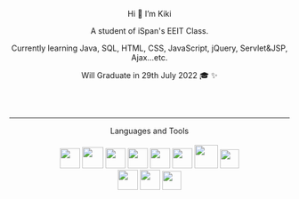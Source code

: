  
<p align="center">Hi 👋 I’m Kiki </p>
                                                             
<p align="center">A student of iSpan's EEIT Class.</p>
                                                     
<p align="center">Currently learning Java, SQL, HTML, CSS, JavaScript, jQuery, Servlet&JSP, Ajax...etc.</p>
                                              
<p align="center">Will Graduate in 29th July 2022 🎓 ✨</p>


<!-- - 👀 I’m interested in ...
- 🌱 I’m currently learning ...
- 💞️ I’m looking to collaborate on ...
- 📫 How to reach me ... -->
<br>
<br>

---
<div align=center>Languages and Tools</div>   
<br>

<div align=center>
<img src="https://github.com/KikiJin24/iSpan_HTML_CSS/blob/main/website/images/java1.svg" width="36px"/>
<img src="https://cdn.cdnlogo.com/logos/m/21/microsoft-sql-server.svg" width="38px"/>
<img src="https://github.com/KikiJin24/iSpan_HTML_CSS/blob/main/website/images/html.svg" width="36px"/>
<img src="https://github.com/KikiJin24/iSpan_HTML_CSS/blob/main/website/images/css.svg" width="36px"/>
<img src="https://cdn.cdnlogo.com/logos/j/69/javascript.svg" width="36px" height="36px"/>
<img src="https://cdn.cdnlogo.com/logos/t/39/tomcat.svg" width="36px" height="36px"/>
<img src="https://github.com/KikiJin24/iSpan_HTML_CSS/blob/main/website/images/bootstrap-1.png" width="42px"/>
<img src="https://github.com/KikiJin24/iSpan_HTML_CSS/blob/main/website/images/spring.png" height="34px"/>
<!-- <img src="https://github.com/KikiJin24/iSpan_HTML_CSS/blob/main/website/images/jquery-2.png" height="42px"/> -->

</div>

<div align=center>
 <img src="https://github.com/KikiJin24/iSpan_HTML_CSS/blob/main/website/images/JQuery-1.png" height="36px">
 <img src="https://github.com/KikiJin24/iSpan_HTML_CSS/blob/main/website/images/Azure-1.png" height="36px">
 <img src="https://github.com/KikiJin24/iSpan_HTML_CSS/blob/main/website/images/ajax.png" height="34px"/>
</div>
